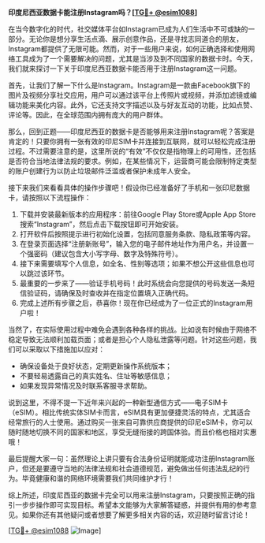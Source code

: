 **印度尼西亚数据卡能注册Instagram吗？[[TG💪+ @esim1088](https://t.me/s/esim1088)]**

在当今数字化的时代，社交媒体平台如Instagram已成为人们生活中不可或缺的一部分。无论你是想分享生活点滴、展示创意作品，还是寻找志同道合的朋友，Instagram都提供了无限可能。然而，对于一些用户来说，如何正确选择和使用网络工具成为了一个需要解决的问题，尤其是当涉及到不同国家的数据卡时。今天，我们就来探讨一下关于印度尼西亚数据卡能否用于注册Instagram这一问题。

首先，让我们了解一下什么是Instagram。Instagram是一款由Facebook旗下的图片及视频分享社交应用，用户可以通过该平台上传照片或视频，并添加滤镜或编辑功能来美化内容。此外，它还支持文字描述以及与好友互动的功能，比如点赞、评论等。因此，在全球范围内拥有庞大的用户群体。

那么，回到正题——印度尼西亚的数据卡是否能够用来注册Instagram呢？答案是肯定的！只要你拥有一张有效的印尼SIM卡并连接到互联网，就可以轻松完成注册过程。不过需要注意的是，这里所说的“有效”不仅仅是指物理上的可用性，还包括是否符合当地法律法规的要求。例如，在某些情况下，运营商可能会限制特定类型的账户创建行为以防止垃圾邮件泛滥或者保护未成年人安全。

接下来我们来看看具体的操作步骤吧！假设你已经准备好了手机和一张印尼数据卡，请按照以下流程操作：

1. 下载并安装最新版本的应用程序：前往Google Play Store或Apple App Store搜索“Instagram”，然后点击下载按钮即可开始安装。
2. 打开软件后按照提示进行初始化设置，包括同意服务条款、隐私政策等内容。
3. 在登录页面选择“注册新账号”，输入您的电子邮件地址作为用户名，并设置一个强密码（建议包含大小写字母、数字及特殊符号）。
4. 接下来需要填写个人信息，如全名、性别等选项；如果不想公开这些信息也可以跳过该环节。
5. 最重要的一步来了——验证手机号码！此时系统会向您提供的号码发送一条短信验证码，请确保及时查收并在指定位置填入正确代码。
6. 完成上述所有步骤之后，恭喜你！现在你已经成为了一位正式的Instagram用户啦！

当然了，在实际使用过程中难免会遇到各种各样的挑战。比如说有时候由于网络不稳定导致无法顺利加载页面；或者是担心个人隐私泄露等问题。针对这些问题，我们可以采取以下措施加以应对：
- 确保设备处于良好状态，定期更新操作系统版本；
- 不要轻易透露自己的真实姓名、住址等敏感信息；
- 如果发现异常情况及时联系客服寻求帮助。

说到这里，不得不提一下近年来兴起的一种新型通信方式——电子SIM卡（eSIM）。相比传统实体SIM卡而言，eSIM具有更加便捷灵活的特点，尤其适合经常旅行的人士使用。通过购买一张来自可靠供应商提供的印尼eSIM卡，你可以随时随地切换不同的国家和地区，享受无缝衔接的跨国体验。而且价格也相对实惠哦！

最后提醒大家一句：虽然理论上讲只要有合法身份证明就能成功注册Instagram账户，但还是要遵守当地的法律法规和社会道德规范，避免做出任何违法乱纪的行为。毕竟健康和谐的网络环境需要我们共同维护才行！

综上所述，印度尼西亚的数据卡完全可以用来注册Instagram，只要按照正确的指引一步步操作即可实现目标。希望本文能够为大家解答疑惑，并提供有用的参考意见。如果你还有其他疑问或者想要了解更多相关内容的话，欢迎随时留言讨论！

[[TG💪+ @esim1088](https://t.me/s/esim1088) ![Image](https://i.postimg.cc/4NQfJmqS/Snipaste-2025-05-13-00-14-12.png)]